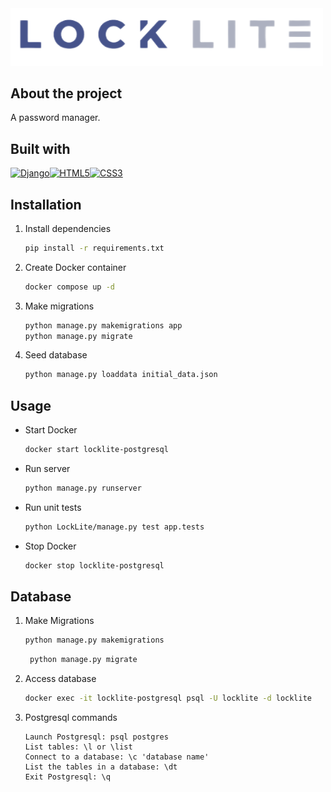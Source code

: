<img src="LockLite/app/public/img/locklite.png" alt="Locklite" style="width: 500px;">

## About the project

A password manager.

## Built with

[![Django][Django.py]][Django-url][![HTML5][HTML5]][HTML-url][![CSS3][CSS3]][CSS-url]

## Installation

1. Install dependencies
    ```sh
    pip install -r requirements.txt
   ```
2. Create Docker container
    ```sh
    docker compose up -d
   ```
3. Make migrations
    ```sh
    python manage.py makemigrations app
    python manage.py migrate
   ```
4. Seed database
    ```sh
    python manage.py loaddata initial_data.json
   ```

## Usage

- Start Docker
  ```sh
  docker start locklite-postgresql
  ```

- Run server
  ```sh
  python manage.py runserver
  ```

- Run unit tests
  ```sh
  python LockLite/manage.py test app.tests
  ```

- Stop Docker
  ```sh
  docker stop locklite-postgresql
  ```

## Database

1. Make Migrations
    ```sh
    python manage.py makemigrations
   ```
   ```sh
    python manage.py migrate
   ```
2. Access database
    ```sh
    docker exec -it locklite-postgresql psql -U locklite -d locklite
     ```
3. Postgresql commands
    ```
    Launch Postgresql: psql postgres 
    List tables: \l or \list
    Connect to a database: \c 'database name'
    List the tables in a database: \dt
    Exit Postgresql: \q
     ```

<!-- MARKDOWN LINKS & IMAGES -->

[Django.py]: https://img.shields.io/badge/Django-092E20?style=for-the-badge&logo=django&logoColor=white

[Django-url]: https://www.djangoproject.com/

[HTML5]: https://img.shields.io/badge/HTML5-E34F26?style=for-the-badge&logo=html5&logoColor=white

[HTML-url]: https://dev.w3.org/html5/spec-LC/

[CSS3]: https://img.shields.io/badge/CSS3-1572B6?style=for-the-badge&logo=css3&logoColor=white

[CSS-url]: https://www.w3.org/Style/CSS/Overview.en.html
